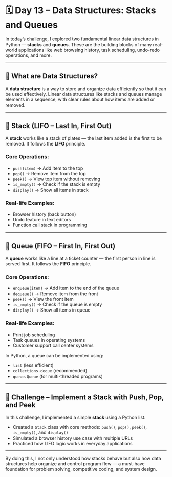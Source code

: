 # 🗓️ Day 13 – Data Structures: Stacks and Queues

In today’s challenge, I explored two fundamental linear data structures in Python — **stacks** and **queues**. These are the building blocks of many real-world applications like web browsing history, task scheduling, undo-redo operations, and more.

---

## 🧱 What are Data Structures?

A **data structure** is a way to store and organize data efficiently so that it can be used effectively. Linear data structures like stacks and queues manage elements in a sequence, with clear rules about how items are added or removed.

---

## 🔹 Stack (LIFO – Last In, First Out)

A **stack** works like a stack of plates — the last item added is the first to be removed. It follows the **LIFO** principle.

### Core Operations:
- `push(item)` → Add item to the top
- `pop()` → Remove item from the top
- `peek()` → View top item without removing
- `is_empty()` → Check if the stack is empty
- `display()` → Show all items in stack

### Real-life Examples:
- Browser history (back button)
- Undo feature in text editors
- Function call stack in programming

---

## 🔹 Queue (FIFO – First In, First Out)

A **queue** works like a line at a ticket counter — the first person in line is served first. It follows the **FIFO** principle.

### Core Operations:
- `enqueue(item)` → Add item to the end of the queue
- `dequeue()` → Remove item from the front
- `peek()` → View the front item
- `is_empty()` → Check if the queue is empty
- `display()` → Show all items in queue

### Real-life Examples:
- Print job scheduling
- Task queues in operating systems
- Customer support call center systems

In Python, a queue can be implemented using:
- `list` (less efficient)
- `collections.deque` (recommended)
- `queue.Queue` (for multi-threaded programs)

---

## 🎯 Challenge – Implement a Stack with Push, Pop, and Peek

In this challenge, I implemented a simple **stack** using a Python list.

- Created a `Stack` class with core methods: `push()`, `pop()`, `peek()`, `is_empty()`, and `display()`
- Simulated a browser history use case with multiple URLs
- Practiced how LIFO logic works in everyday applications

---

By doing this, I not only understood how stacks behave but also how data structures help organize and control program flow — a must-have foundation for problem solving, competitive coding, and system design.
